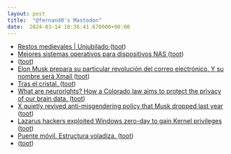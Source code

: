 ```yaml
---
layout: post
title:  "@fernand0's Mastodon"
date:  2024-03-14 10:36:41.670000+00:00
---
```

*  [
Restos medievales \| Unjubilado	 ](https://www.unjubilado.info/restos-medievales) ([toot](https://mastodon.social/@fernand0/112093600262469470))
*  [Mejores sistemas operativos para dispositivos NAS ](https://blog.elhacker.net/2024/03/mejores-sistemas-operativos-para-nas.htm) ([toot](https://mastodon.social/@fernand0/112093365550280616))
*  [ ](https://alternativeto.net/news/2024/3/keepassxc-2-7-7-adds-passkey-support-and-improves-import-from-1password-and-bitwarden/) ([toot](https://mastodon.social/@fernand0/112091771949613027))
*  [Elon Musk prepara su particular revolución del correo electrónico. Y su nombre será Xmail ](https://www.xataka.com/servicios/elon-musk-prepara-su-particular-revolucion-correo-electronico-su-nombre-sera-xmai) ([toot](https://mastodon.social/@fernand0/112089782268986794))
*  [Tras el cristal. ](https://avecesunafoto.wordpress.com/2024/03/13/tras-el-cristal) ([toot](https://mastodon.social/@fernand0/112089589945597097))
*  [What are neurorights? How a Colorado law aims to protect the privacy of our brain data. ](https://www.vox.com/future-perfect/24078512/brain-tech-privacy-rights-neurorights-colorado-yust) ([toot](https://mastodon.social/@fernand0/112089473943706984))
*  [X quietly revived anti-misgendering policy that Musk dropped last year ](https://arstechnica.com/tech-policy/2024/02/x-quietly-revived-anti-misgendering-policy-that-musk-dropped-last-year) ([toot](https://mastodon.social/@fernand0/112089258723511511))
*  [Lazarus hackers exploited Windows zero-day to gain Kernel privileges ](https://www.bleepingcomputer.com/news/security/lazarus-hackers-exploited-windows-zero-day-to-gain-kernel-privileges) ([toot](https://mastodon.social/@fernand0/112089091271674861))
*  [Puente móvil. Estructura voladiza. ](https://www.flickr.com/photos/fernand0/53563843922) ([toot](https://mastodon.social/@fernand0/112089027430797763))
*  [ ](https://mastodon.social/users/fernand0/statuses/112088601684964624/activity) ([toot](https://mastodon.social/users/fernand0/statuses/112088601684964624/activity))
